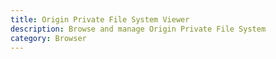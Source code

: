 ```yaml
---
title: Origin Private File System Viewer
description: Browse and manage Origin Private File System
category: Browser
---
```

